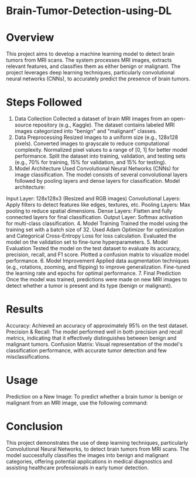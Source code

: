 # Brain-Tumor-Detection-using-DL

# Overview
This project aims to develop a machine learning model to detect brain tumors from MRI scans. The system processes MRI images, extracts relevant features, and classifies them as either benign or malignant. The project leverages deep learning techniques, particularly convolutional neural networks (CNNs), to accurately predict the presence of brain tumors.

# Steps Followed
1. Data Collection
Collected a dataset of brain MRI images from an open-source repository (e.g., Kaggle).
The dataset contains labeled MRI images categorized into "benign" and "malignant" classes.
2. Data Preprocessing
Resized images to a uniform size (e.g., 128x128 pixels).
Converted images to grayscale to reduce computational complexity.
Normalized pixel values to a range of [0, 1] for better model performance.
Split the dataset into training, validation, and testing sets (e.g., 70% for training, 15% for validation, and 15% for testing).
3. Model Architecture
Used Convolutional Neural Networks (CNNs) for image classification.
The model consists of several convolutional layers followed by pooling layers and dense layers for classification.
Model architecture:

Input Layer: 128x128x3 (Resized and RGB images)
Convolutional Layers: Apply filters to detect features like edges, textures, etc.
Pooling Layers: Max pooling to reduce spatial dimensions.
Dense Layers: Flatten and fully connected layers for final classification.
Output Layer: Softmax activation for multi-class classification.
4. Model Training
Trained the model using the training set with a batch size of 32.
Used Adam Optimizer for optimization and Categorical Cross-Entropy Loss for loss calculation.
Evaluated the model on the validation set to fine-tune hyperparameters.
5. Model Evaluation
Tested the model on the test dataset to evaluate its accuracy, precision, recall, and F1 score.
Plotted a confusion matrix to visualize model performance.
6. Model Improvement
Applied data augmentation techniques (e.g., rotations, zooming, and flipping) to improve generalization.
Fine-tuned the learning rate and epochs for optimal performance.
7. Final Prediction
Once the model was trained, predictions were made on new MRI images to detect whether a tumor is present and its type (benign or malignant).


# Results
Accuracy: Achieved an accuracy of approximately 95% on the test dataset.
Precision & Recall: The model performed well in both precision and recall metrics, indicating that it effectively distinguishes between benign and malignant tumors.
Confusion Matrix: Visual representation of the model's classification performance, with accurate tumor detection and few misclassifications.
# Usage
Prediction on a New Image: To predict whether a brain tumor is benign or malignant from an MRI image, use the following command:


# Conclusion
This project demonstrates the use of deep learning techniques, particularly Convolutional Neural Networks, to detect brain tumors from MRI scans. The model successfully classifies the images into benign and malignant categories, offering potential applications in medical diagnostics and assisting healthcare professionals in early tumor detection.
